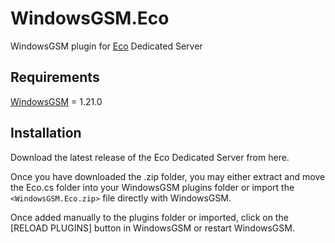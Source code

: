 # WindowsGSM.Eco
WindowsGSM plugin for [Eco](https://store.steampowered.com/app/382310/Eco/) Dedicated Server

## Requirements
[WindowsGSM](https://github.com/WindowsGSM/WindowsGSM) = 1.21.0

## Installation
Download the latest release of the Eco Dedicated Server from here.

Once you have downloaded the .zip folder, you may either extract and move the Eco.cs folder into your WindowsGSM plugins folder or import the `<WindowsGSM.Eco.zip>` file directly with WindowsGSM.

Once added manually to the plugins folder or imported, click on the [RELOAD PLUGINS] button in WindowsGSM or restart WindowsGSM.
